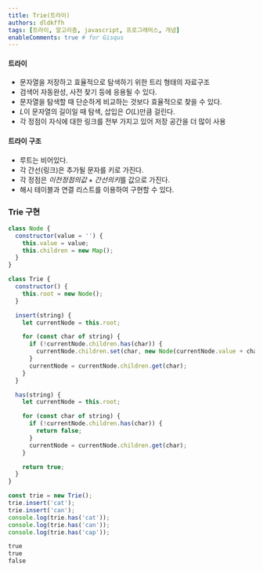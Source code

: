 ```yaml
---
title: Trie(트라이)
authors: dldkffh
tags: [트라이, 알고리즘, javascript, 프로그래머스, 개념]
enableComments: true # for Gisqus
---
```


#### 트라이

- 문자열을 저장하고 효율적으로 탐색하기 위한 트리 형태의 자료구조
- 검색어 자동완성, 사전 찾기 등에 응용될 수 있다.
- 문자열을 탐색할 때 단순하게 비교하는 것보다 효율적으로 찾을 수 있다.
- $L$이 문자열의 길이일 때 탐색, 삽입은 $O(L)$만큼 걸린다.
- 각 정점이 자식에 대한 링크를 전부 가지고 있어 저장 공간을 더 많이 사용

<!--truncate-->

#### 트라이 구조

- 루트는 비어있다.
- 각 간선(링크)은 추가될 문자를 키로 가진다.
- 각 정점은 $이전 정점의 값 + 간선의 키$를 값으로 가진다.
- 해시 테이블과 연결 리스트를 이용하여 구현할 수 있다.

### Trie 구현

```javascript showLineNumbers title="javascript"
class Node {
  constructor(value = '') {
    this.value = value;
    this.children = new Map();
  }
}

class Trie {
  constructor() {
    this.root = new Node();
  }

  insert(string) {
    let currentNode = this.root;

    for (const char of string) {
      if (!currentNode.children.has(char)) {
        currentNode.children.set(char, new Node(currentNode.value + char));
      }
      currentNode = currentNode.children.get(char);
    }
  }

  has(string) {
    let currentNode = this.root;

    for (const char of string) {
      if (!currentNode.children.has(char)) {
        return false;
      }
      currentNode = currentNode.children.get(char);
    }

    return true;
  }
}

const trie = new Trie();
trie.insert('cat');
trie.insert('can');
console.log(trie.has('cat'));
console.log(trie.has('can'));
console.log(trie.has('cap'));
```

```powershell title="powershell"
true
true
false
```
